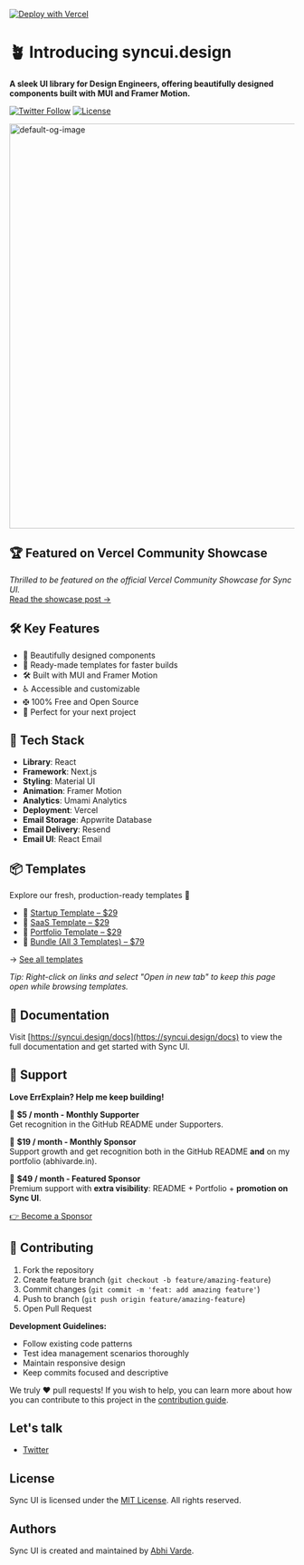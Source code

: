 [![Deploy with Vercel](https://vercel.com/button)](https://vercel.com/new/clone?repository-url=https://github.com/AbhiVarde/abhivarde.in)

# 🪴 Introducing syncui.design

**A sleek UI library for Design Engineers, offering beautifully designed components built with MUI and Framer Motion.** 

<a href="https://x.com/syncuidesign"><img alt="Twitter Follow" src="https://img.shields.io/twitter/follow/syncuidesign"></a>
<a href="https://github.com/AbhiVarde/syncui/blob/main/LICENSE.md"><img alt="License" src="https://img.shields.io/badge/License-MIT-yellow.svg"></a>

<img width="1440" height="714" alt="default-og-image" src="https://github.com/user-attachments/assets/36fc6047-cf5e-4721-92e6-1d5ed2a35830" />

## 🏆 Featured on Vercel Community Showcase

_Thrilled to be featured on the official Vercel Community Showcase for Sync UI._  
[Read the showcase post →](https://community.vercel.com/t/sync-ui-animated-ui-kit-with-mui-framer-motion-next-js-vercel/18039)

## 🛠️ Key Features

- 🎨 Beautifully designed components  
- 📁 Ready-made templates for faster builds  
- 🛠️ Built with MUI and Framer Motion  
- ♿ Accessible and customizable  
- 🤂 100% Free and Open Source  
- 🚀 Perfect for your next project  

## 🚀 Tech Stack

- **Library**: React  
- **Framework**: Next.js  
- **Styling**: Material UI  
- **Animation**: Framer Motion  
- **Analytics**: Umami Analytics  
- **Deployment**: Vercel  
- **Email Storage**: Appwrite Database  
- **Email Delivery**: Resend  
- **Email UI**: React Email  

## 📦 Templates

Explore our fresh, production-ready templates 🚀  

- 🚀 [Startup Template – $29](https://abhivarde.gumroad.com/l/startup-template-syncui)  
- 🧹 [SaaS Template – $29](https://abhivarde.gumroad.com/l/saas-template-syncui)  
- 🌟 [Portfolio Template – $29](https://abhivarde.gumroad.com/l/portfolio-template-syncui)  
- 🧓 [Bundle (All 3 Templates) – $79](https://abhivarde.gumroad.com/l/syncui-templates-bundle)  

️→ [See all templates](https://syncui.design/templates)

*Tip: Right-click on links and select "Open in new tab" to keep this page open while browsing templates.*

## 📖 Documentation

Visit [https://syncui.design/docs](https://syncui.design/docs) to view the full documentation and get started with Sync UI.

## 💖 Support

**Love ErrExplain? Help me keep building!**

💚 **$5 / month - Monthly Supporter**  
Get recognition in the GitHub README under Supporters.  

🌟 **$19 / month - Monthly Sponsor**  
Support growth and get recognition both in the GitHub README **and** on my portfolio (abhivarde.in).  

🚀 **$49 / month - Featured Sponsor**  
Premium support with **extra visibility**: README + Portfolio + **promotion on Sync UI**.  

[👉 Become a Sponsor](https://github.com/sponsors/AbhiVarde)

## 🤝 Contributing

1. Fork the repository
2. Create feature branch (`git checkout -b feature/amazing-feature`)
3. Commit changes (`git commit -m 'feat: add amazing feature'`)
4. Push to branch (`git push origin feature/amazing-feature`)
5. Open Pull Request

**Development Guidelines:**

- Follow existing code patterns
- Test idea management scenarios thoroughly
- Maintain responsive design
- Keep commits focused and descriptive

We truly ❤️ pull requests! If you wish to help, you can learn more about how you can contribute to this project in the [contribution guide](https://github.com/AbhiVarde/syncui/blob/main/CONTRIBUTING.md).

## Let's talk

- [Twitter](https://x.com/syncuidesign)

## License

Sync UI is licensed under the [MIT License](http://choosealicense.com/licenses/mit/). All rights reserved.

## Authors

Sync UI is created and maintained by [Abhi Varde](https://www.abhivarde.in/).
